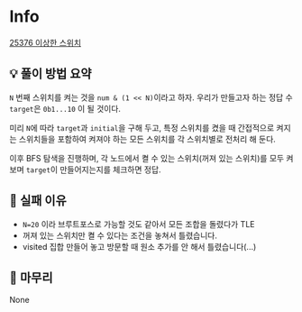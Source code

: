 # Info
[25376 이상한 스위치](https://www.acmicpc.net/problem/25376)

## 💡 풀이 방법 요약
`N` 번째 스위치를 켜는 것을 `num & (1 << N)`이라고 하자. 우리가 만들고자 하는 정답 수 `target`은 `0b1...10` 이 될 것이다.

미리 `N`에 따라 `target`과 `initial`을 구해 두고, 특정 스위치를 켰을 때 간접적으로 켜지는 스위치들을 포함하여 켜져야 하는 모든 스위치를 각 스위치별로 전처리 해 둔다.

이후 BFS 탐색을 진행하며, 각 노드에서 켤 수 있는 스위치(꺼져 있는 스위치)를 모두 켜 보며 `target`이 만들어지는지를 체크하면 정답.

## 👀 실패 이유
- `N=20` 이라 브루트포스로 가능할 것도 같아서 모든 조합을 돌렸다가 TLE
- 꺼져 있는 스위치만 켤 수 있다는 조건을 놓쳐서 틀렸습니다.
- visited 집합 만들어 놓고 방문할 때 원소 추가를 안 해서 틀렸습니다(...)

## 🙂 마무리
None
